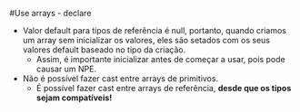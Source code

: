 #Use arrays - declare

- Valor default para tipos de referência é null, portanto, quando criamos um array sem inicializar os valores, eles são setados com os seus valores default baseado no tipo da criação.
  - Assim, é importante inicializar antes de começar a usar, pois pode causar um NPE.
- Não é possível fazer cast entre arrays de primitivos.
  - É possível fazer cast entre arrays de referência, **desde que os tipos sejam compatíveis!**





